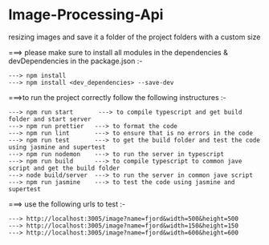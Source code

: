 # Image-Processing-Api
resizing images and save it a folder of the project folders with a custom size

===> please make sure to install all modules in the dependencies & devDependencies in the package.json :-

    ---> npm install 
    ---> npm install <dev_dependencies> --save-dev 

===>to run the project correctly follow the following instructures :-

    ---> npm run start       ---> to compile typescript and get build folder and start server
    ---> npm run prettier   ---> to format the code
    ---> npm run lint       ---> to ensure that is no errors in the code
    ---> npm run test       ---> to get the build folder and test the code using jasmine and supertest
    ---> npm run nodemon    ---> to run the server in typescript
    ---> npm run build      ---> to compile typescript to common jave script and get the build folder
    ---> node build/server  ---> to run the server in common jave script
    ---> npm run jasmine    ---> to test the code using jasmine and supertest 


===> use the following urls to test :-

    ---> http://localhost:3005/image?name=fjord&width=500&height=500
    ---> http://localhost:3005/image?name=fjord&width=150&height=150
    ---> http://localhost:3005/image?name=fjord&width=600&height=600




